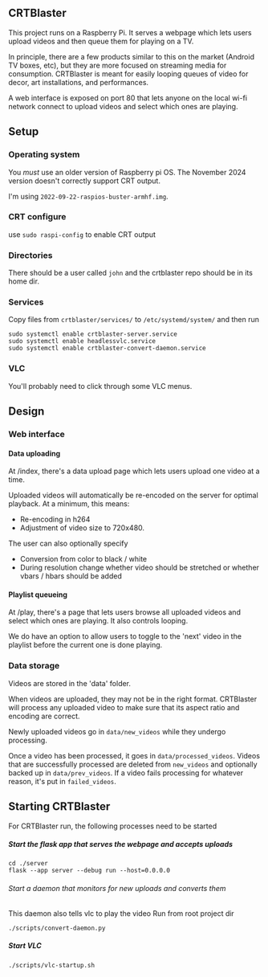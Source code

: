 ## CRTBlaster

This project runs on a Raspberry Pi. It serves a webpage which lets users upload videos and then queue them
for playing on a TV.

In principle, there are a few products similar to this on the market (Android TV boxes, etc), but they
are more focused on streaming media for consumption. CRTBlaster is meant for easily looping queues of video
for decor, art installations, and performances.

A web interface is exposed on port 80 that lets anyone on the local wi-fi network connect to upload videos
and select which ones are playing.

## Setup
### Operating system
You *must* use an older version of Raspberry pi OS. The November 2024 version doesn't correctly support CRT output.

I'm using `2022-09-22-raspios-buster-armhf.img`.

### CRT configure
use `sudo raspi-config` to enable CRT output

### Directories
There should be a user called `john` and the crtblaster repo should be in its home dir.

### Services
Copy files from `crtblaster/services/` to `/etc/systemd/system/` and then run

```
sudo systemctl enable crtblaster-server.service
sudo systemctl enable headlessvlc.service
sudo systemctl enable crtblaster-convert-daemon.service
```

### VLC
You'll probably need to click through some VLC menus.

## Design
### Web interface
#### Data uploading
At /index, there's a data upload page which lets users upload one video at a time.

Uploaded videos will automatically be re-encoded on the server for optimal playback.
At a minimum, this means:
  - Re-encoding in h264
  - Adjustment of video size to 720x480.

The user can also optionally specify
  - Conversion from color to black / white
  - During resolution change whether video should be stretched or whether vbars / hbars should be added

#### Playlist queueing
At /play, there's a page that lets users browse all uploaded videos and select which ones are playing.
It also controls looping.

We do have an option to allow users to toggle to the 'next' video in the playlist before the current
one is done playing.

### Data storage
Videos are stored in the 'data' folder.

When videos are uploaded, they may not be in the right format. CRTBlaster will process any uploaded video
to make sure that its aspect ratio and encoding are correct.

Newly uploaded videos go in `data/new_videos` while they undergo processing.

Once a video has been processed, it goes in `data/processed_videos`.
Videos that are successfully processed are deleted from `new_videos` and optionally backed up in `data/prev_videos`.
If a video fails processing for whatever reason, it's put in `failed_videos`.

## Starting CRTBlaster
For CRTBlaster run, the following processes need to be started

##### Start the flask app that serves the webpage and accepts uploads
```
cd ./server
flask --app server --debug run --host=0.0.0.0
```

###### Start a daemon that monitors for new uploads and converts them
This daemon also tells vlc to play the video
Run from root project dir
```
./scripts/convert-daemon.py
```

##### Start VLC
```
./scripts/vlc-startup.sh
```

